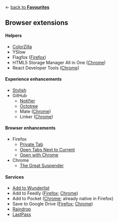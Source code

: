 ← [back to **Favourites**](https://github.com/diessica/favourites)

## Browser extensions

#### Helpers
  - [ColorZilla](http://www.colorzilla.com)
  - YSlow
  - Flagfox ([Firefox](https://addons.mozilla.org/firefox/addon/flagfox))
  - HTML5 Storage Manager All in One ([Chrome](https://chrome.google.com/webstore/detail/html5-storage-manager-all/giompennnhheakjcnobejbnjgbbkmdnd?hl=en))
  - React Developer Tools ([Chrome](https://chrome.google.com/webstore/detail/react-developer-tools/fmkadmapgofadopljbjfkapdkoienihi))

#### Experience enhancements
- [Stylish](https://userstyles.org)
- GitHub
  - [Notifier](https://github.com/sindresorhus/github-notifier)
  - [Octotree](https://github.com/buunguyen/octotree)
  - Mate ([Chrome](https://chrome.google.com/webstore/detail/github-mate/baggcehellihkglakjnmnhpnjmkbmpkf))
  - Linker ([Chrome](https://chrome.google.com/webstore/detail/github-linker/jlmafbaeoofdegohdhinkhilhclaklkp))

#### Browser enhancements
  - Firefox
    - [Private Tab](https://addons.mozilla.org/firefox/addon/private-tab)
    - [Open Tabs Next to Current](https://addons.mozilla.org/firefox/addon/open-tabs-next-to-current)
    - [Open with Chrome](https://addons.mozilla.org/firefox/addon/open-with-google-chrome)
  - Chrome
    - [The Great Suspender](https://chrome.google.com/webstore/detail/the-great-suspender/klbibkeccnjlkjkiokjodocebajanakg?hl=en)

#### Services
  - [Add to Wunderlist](https://www.wunderlist.com/download)
  - Add to Feedly ([Firefox](https://addons.mozilla.org/en-US/firefox/addon/add-to-feedly/?src=search);  [Chrome](https://chrome.google.com/webstore/detail/feedly-mini/ndhinffkekpekljifjkkkkkhopnjodja?hl=en))
  - Add to Pocket ([Chrome](https://chrome.google.com/webstore/detail/save-to-pocket/niloccemoadcdkdjlinkgdfekeahmflj); already native in Firefox)
  - Save to Google Drive ([Firefox](https://addons.mozilla.org/EN-US/firefox/addon/save-to-google-drive/?src=search); [Chrome](https://chrome.google.com/webstore/detail/save-to-google-drive/gmbmikajjgmnabiglmofipeabaddhgne))
  - [Raindrop](https://raindrop.io/pages/download#download-extension)
  - [LastPass](https://lastpass.com/download)
